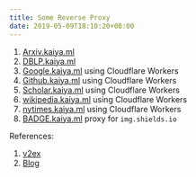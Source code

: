 ```yaml
---
title: Some Reverse Proxy
date: 2019-05-09T18:10:20+08:00
---
```


1. [Arxiv.kaiya.ml](https://arxiv.kaiya.ml)
2. [DBLP.kaiya.ml](https://dblp.kaiya.ml)
3. [Google.kaiya.ml](https://google.kaiya.ml) using Cloudflare Workers
4. [Github.kaiya.ml](https://github.kaiya.ml) using Cloudflare Workers
5. [Scholar.kaiya.ml](https://scholar.kaiya.ml) using Cloudflare Workers
6. [wikipedia.kaiya.ml](https://wikipedia.kaiya.ml) using Cloudflare Workers
7. [nytimes.kaiya.ml](https://nytimes.kaiya.ml) using Cloudflare Workers
8. [BADGE.kaiya.ml](https://badge.kaiya.ml) proxy for `img.shields.io` 

References:

1. [v2ex](https://www.v2ex.com/t/234923)
2. [Blog](https://moeyui.cn/%E7%BD%91%E7%AB%99/eea1a03.html)
